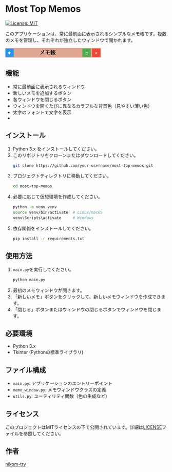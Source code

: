 # Most Top Memos

[![License: MIT](https://img.shields.io/badge/License-MIT-yellow.svg)](https://opensource.org/licenses/MIT)

このアプリケーションは、常に最前面に表示されるシンプルなメモ帳です。複数のメモを管理し、それぞれが独立したウィンドウで開かれます。

![Screenshot](img/screenshot.png) 

## 機能

- 常に最前面に表示されるウィンドウ
- 新しいメモを追加するボタン
- 各ウィンドウを閉じるボタン
- ウィンドウを開くたびに異なるカラフルな背景色（見やすい薄い色）
- 太字のフォントで文字を表示
- 
## インストール

1. Python 3.x をインストールしてください。
2. このリポジトリをクローンまたはダウンロードしてください。
   ```bash
   git clone https://github.com/your-username/most-top-memos.git
   ```
3. プロジェクトディレクトリに移動してください。
   ```bash
   cd most-top-memos
   ```
4. 必要に応じて仮想環境を作成してください。
   ```bash
   python -m venv venv
   source venv/bin/activate  # Linux/macOS
   venv\Scripts\activate     # Windows
   ```
5. 依存関係をインストールしてください。
   ```bash
   pip install -r requirements.txt
   ```

## 使用方法

1. `main.py`を実行してください。
   ```bash
   python main.py
   ```
2. 最初のメモウィンドウが開きます。
3. 「新しいメモ」ボタンをクリックして、新しいメモウィンドウを作成できます。
4. 「閉じる」ボタンまたはウィンドウの閉じるボタンでウィンドウを閉じます。

## 必要環境

- Python 3.x
- Tkinter (Pythonの標準ライブラリ)

## ファイル構成

- `main.py`: アプリケーションのエントリーポイント
- `memo_window.py`: メモウィンドウクラスの定義
- `utils.py`: ユーティリティ関数（色の生成など）

## ライセンス

このプロジェクトはMITライセンスの下で公開されています。詳細は[LICENSE](LICENSE)ファイルを参照してください。


## 作者

[nikom-try](https://github.com/nikom-try)